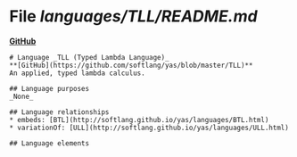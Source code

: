 # File _languages/TLL/README.md_
**[GitHub](https://github.com/softlang/yas/blob/master/languages/TLL/README.md)**
```
# Language _TLL (Typed Lambda Language)_
**[GitHub](https://github.com/softlang/yas/blob/master/TLL)**
An applied, typed lambda calculus.

## Language purposes
_None_

## Language relationships
* embeds: [BTL](http://softlang.github.io/yas/languages/BTL.html)
* variationOf: [ULL](http://softlang.github.io/yas/languages/ULL.html)

## Language elements
```
